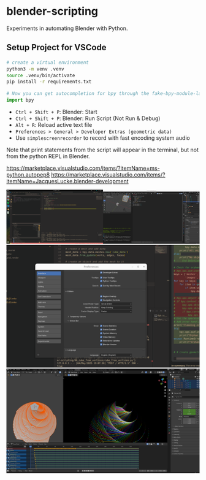# blender-scripting

Experiments in automating Blender with Python.

## Setup Project for VSCode

```bash
# create a virtual environment
python3 -m venv .venv
source .venv/bin/activate
pip install -r requirements.txt
```

```py
# Now you can get autocompletion for bpy through the fake-bpy-module-latest
import bpy
```

- `Ctrl + Shift + P`: Blender: Start
- `Ctrl + Shift + P`: Blender: Run Script (Not Run & Debug)
- `Alt + R`: Reload active text file
- `Preferences > General > Developer Extras (geometric data)`
- Use `simplescreenrecorder` to record with fast encoding system audio

Note that print statements from the script will appear in the terminal, but not from the python REPL in Blender.

https://marketplace.visualstudio.com/items/?itemName=ms-python.autopep8
https://marketplace.visualstudio.com/items/?itemName=JacquesLucke.blender-development

![Debugger Example](./04_vscode_python/debugger.png)
![Status Bar Config - Show Scene Details, Memory, VRAM, Animation data, etc.](./04_vscode_python/status_bar_config.png)
![Procedural Animation Example](./08_stack_spin_animation/_renders/interface.png)
